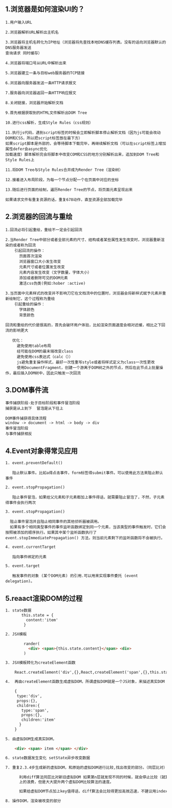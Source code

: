 ## 1.浏览器是如何渲染UI的？

 
    1.用户输入URL   
    
    2.浏览器解析URL解析出主机名
    
    3.浏览器将主机名转化为IP地址（浏览器将先查找本地DNS缓存列表。没有的话向浏览器默认的DNS服务器发送
    查询请求 同时缓存）
    
    4.浏览器将端口号从URL中解析出来
    
    5.浏览器建立一条与目标web服务器的TCP链接
    
    6.浏览器向服务器发送一条HTTP请求报文
    
    7.服务器向浏览器返回一条HTTP响应报文
    
    8.关闭链接，浏览器开始解析文档
    
    9.首先根据获取到的HTML文件解析出DOM Tree
    
    10.进行css解析，生成Style Rules（css规则）
    
    11.执行js代码，遇到script标签的时候会立即解析脚本停止解析文档（因为js可能会改动DOM和CSS，所以把script标签放在最下方）
    如果script脚本是外部的，会等待脚本下载完毕，再继续解析文档（可以在script标签上增加属性defer会async优化
    加载速度）脚本解析完会将脚本中改变COM和CSS的地方分别解析出来，追加到DOM Tree和Style Rules上
    
    11.将DOM Tree与Style Rules合并成为Render Tree（渲染树）
    
    12.接着进入布局阶段，为每一个节点分配一个在页面中对应的坐标
    
    13.随后进行页面的绘制，遍历Render Tree的节点，将页面元素呈现出来
    
    如果请求文件有重复资源的话，重复678动作，直至资源全部加载完毕
    



##  2.浏览器的回流与重绘 

    1.回流必将引起重绘，重绘不一定会引起回流
    
    2.当Render Tree中部分或者全部元素的尺寸、结构或者某些属性发生改变时，浏览器重新渲染的或者称为回流
        引起回流的操作：
          页面首次渲染
          浏览器窗口大小发生改变
          元素尺寸或者位置发生改变
          元素内容发生改变（文字数量，字体大小）
          添加或者删除可见的DOM元素
          激活css伪类(例如:hober :active)
    
    3.当页面中元素样式的改变并不影响刀它在文档流中的位置时，浏览器会将新样式赋予元素并重新绘制它，这个过程称为重绘     
        引起重绘的操作：
          字体颜色
          背景颜色
          
    回流和重绘的代价是很高的，首先会破环用户体验，比如渲染页面速度会相对迟缓，相比之下回流的影响更大
    
       优化：
         避免使用table布局
         经可能在DOM的最末端改变class
         避免使用css表达式（calc（））
         js避免重复操作样式，最好一次性重写style或者将样式定义为class一次性更改
         使用DocumentFragment，创建一个游离于DOM树之外的节点，然后在此节点上批量操作，最后插入DOM树中，因此只触发一次回流
   

        
## 3.DOM事件流
    
    事件捕获阶段-处于目标阶段和事件冒泡阶段
    捕获是从上到下  冒泡是从下往上
    
    DOM事件捕获得具体流程
    window -> document -> html -> body -> div 
    事件冒泡阶段
    与事件捕获相反
    
## 4.Event对象得常见应用
  
    1. event.preventDefault() 
    
       阻止默认事件。比如a得点击事件，form标签得submit事件。可以使用此方法来阻止默认事件
       
    2. event.stopPropagation()
    
       阻止事件冒泡，如果给父元素和子元素都加上事件得话，就需要阻止冒泡了，不然，子元素得事件会执行两次  
    
    3. event.stopPropagation()
    
      阻止事件冒泡并且阻止相同事件的其他侦听器被调用。
      如果有多个相同类型事件的事件监听函数绑定到同一个元素，当该类型的事件触发时，它们会按照被添加的顺序执行。如果其中某个监听函数执行了 event.stopImmediatePropagation() 方法，则当前元素剩下的监听函数将不会被执行。
    
    4. event.currentTarget   
       
       指向事件绑定的元素
    
    5. event.target
       
       触发事件的对象 (某个DOM元素) 的引用.可以用来实现事件委托 (event delegation)。

## 5.reaact渲染DOM的过程
  ```html
 1. state数据
         this.state = {
           content:'item'
          }
          
 2. JSX模板
     
          rander(
            <div> <span>{this.state.content}</span> <div>
          )   
  
 3. JSX模板转化为createElement函数
    
      React.createElement('div',{},React,createElement('span',{},this.state.content))  
      
 4.  再由createElement函数生成虚拟DOM，所谓虚拟DOM就是一个JS对象，来描述真实DOM
      
      {
       type:'div',
       props:{},
       children:{
         type:'span',
         props:{},
         children:'item'
        }
      }
      
5. 由虚拟DOM生成真实DOM，
      
      <div> <span> item </span> </div>
      
 6. state数据发生变化 setState异步改变数据
      
7. 重复2.3.4步生成新的虚拟DOM，和原始的虚拟DOM进行比较,找出改变的部分。（同层比对）
        
        利用diff算法同层比对新旧虚拟DOM 如果第n层就发现不同的时候，就会停止比较（就算下面n层下的DOM结构一致），虽然有些渲染DOM
        上的浪费，但是大大提升两个虚拟DOM比较算法的速度。 
        
        如果给虚拟DOM节点加上key值得话，diff算法会比较得更加高效迅速，不建议用index作为key值，因为一旦发生删除或者插入，当前得节点虽然发生变化但是key值可能不会变，可能导致渲染内容缺失。key值最好是独一无二得。
       
 8. 操作DOM，渲染被改变的部分 
```
